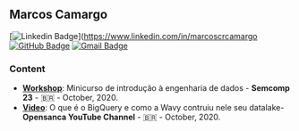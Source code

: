 ## Marcos Camargo

[![Linkedin Badge](https://img.shields.io/badge/-Marcos%20Camargo-blue?style=flat-square&logo=linkedin&logoColor=white)](https://www.linkedin.com/in/marcoscrcamargo
[![GitHub Badge](https://img.shields.io/badge/-Marcos%20Camargo-black?style=flat-square&logo=github&logoColor=white)](https://github.com/marcoscrcamargo)
[![Gmail Badge](https://img.shields.io/badge/-marcoscrcamargo@gmail.com-c14438?style=flat-square&logo=gmail&logoColor=white)](mailto:marcoscrcamargo@gmail.com)

### Content

- **[Workshop](https://github.com/marcoscrcamargo/workshop_dataeng_semcomp_2020)**: Minicurso de introdução à engenharia de dados - **Semcomp 23** - :brazil: - October, 2020.
- **[Video](https://www.youtube.com/watch?v=d8Xw0BO72KY&t=2445s)**: O que é o BigQuery e como a Wavy contruiu nele seu datalake- **Opensanca YouTube Channel** - :brazil: - October, 2020.
